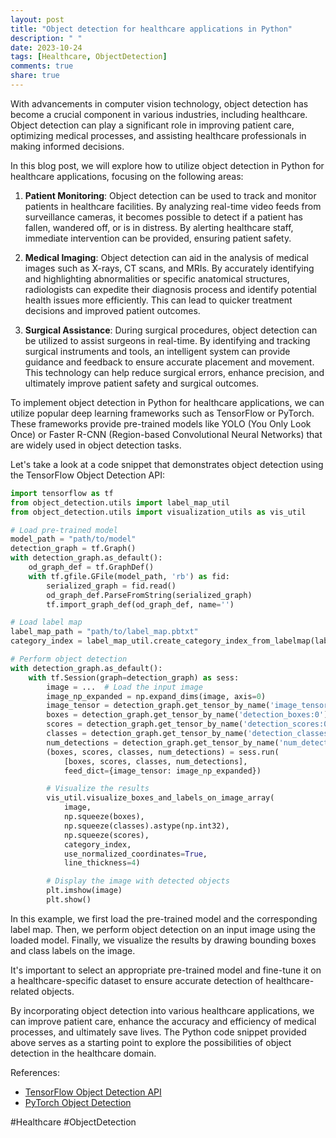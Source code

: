```yaml
---
layout: post
title: "Object detection for healthcare applications in Python"
description: " "
date: 2023-10-24
tags: [Healthcare, ObjectDetection]
comments: true
share: true
---
```


With advancements in computer vision technology, object detection has become a crucial component in various industries, including healthcare. Object detection can play a significant role in improving patient care, optimizing medical processes, and assisting healthcare professionals in making informed decisions.

In this blog post, we will explore how to utilize object detection in Python for healthcare applications, focusing on the following areas:

1. **Patient Monitoring**: Object detection can be used to track and monitor patients in healthcare facilities. By analyzing real-time video feeds from surveillance cameras, it becomes possible to detect if a patient has fallen, wandered off, or is in distress. By alerting healthcare staff, immediate intervention can be provided, ensuring patient safety.

2. **Medical Imaging**: Object detection can aid in the analysis of medical images such as X-rays, CT scans, and MRIs. By accurately identifying and highlighting abnormalities or specific anatomical structures, radiologists can expedite their diagnosis process and identify potential health issues more efficiently. This can lead to quicker treatment decisions and improved patient outcomes.

3. **Surgical Assistance**: During surgical procedures, object detection can be utilized to assist surgeons in real-time. By identifying and tracking surgical instruments and tools, an intelligent system can provide guidance and feedback to ensure accurate placement and movement. This technology can help reduce surgical errors, enhance precision, and ultimately improve patient safety and surgical outcomes.

To implement object detection in Python for healthcare applications, we can utilize popular deep learning frameworks such as TensorFlow or PyTorch. These frameworks provide pre-trained models like YOLO (You Only Look Once) or Faster R-CNN (Region-based Convolutional Neural Networks) that are widely used in object detection tasks.

Let's take a look at a code snippet that demonstrates object detection using the TensorFlow Object Detection API:

```python
import tensorflow as tf
from object_detection.utils import label_map_util
from object_detection.utils import visualization_utils as vis_util

# Load pre-trained model
model_path = "path/to/model"
detection_graph = tf.Graph()
with detection_graph.as_default():
    od_graph_def = tf.GraphDef()
    with tf.gfile.GFile(model_path, 'rb') as fid:
        serialized_graph = fid.read()
        od_graph_def.ParseFromString(serialized_graph)
        tf.import_graph_def(od_graph_def, name='')

# Load label map
label_map_path = "path/to/label_map.pbtxt"
category_index = label_map_util.create_category_index_from_labelmap(label_map_path, use_display_name=True)

# Perform object detection
with detection_graph.as_default():
    with tf.Session(graph=detection_graph) as sess:
        image = ...  # Load the input image
        image_np_expanded = np.expand_dims(image, axis=0)
        image_tensor = detection_graph.get_tensor_by_name('image_tensor:0')
        boxes = detection_graph.get_tensor_by_name('detection_boxes:0')
        scores = detection_graph.get_tensor_by_name('detection_scores:0')
        classes = detection_graph.get_tensor_by_name('detection_classes:0')
        num_detections = detection_graph.get_tensor_by_name('num_detections:0')
        (boxes, scores, classes, num_detections) = sess.run(
            [boxes, scores, classes, num_detections],
            feed_dict={image_tensor: image_np_expanded})

        # Visualize the results
        vis_util.visualize_boxes_and_labels_on_image_array(
            image,
            np.squeeze(boxes),
            np.squeeze(classes).astype(np.int32),
            np.squeeze(scores),
            category_index,
            use_normalized_coordinates=True,
            line_thickness=4)

        # Display the image with detected objects
        plt.imshow(image)
        plt.show()
```

In this example, we first load the pre-trained model and the corresponding label map. Then, we perform object detection on an input image using the loaded model. Finally, we visualize the results by drawing bounding boxes and class labels on the image.

It's important to select an appropriate pre-trained model and fine-tune it on a healthcare-specific dataset to ensure accurate detection of healthcare-related objects.

By incorporating object detection into various healthcare applications, we can improve patient care, enhance the accuracy and efficiency of medical processes, and ultimately save lives. The Python code snippet provided above serves as a starting point to explore the possibilities of object detection in the healthcare domain.

References:
- [TensorFlow Object Detection API](https://github.com/tensorflow/models/tree/master/research/object_detection)
- [PyTorch Object Detection](https://pytorch.org/tutorials/intermediate/torchvision_tutorial.html)

#Healthcare #ObjectDetection